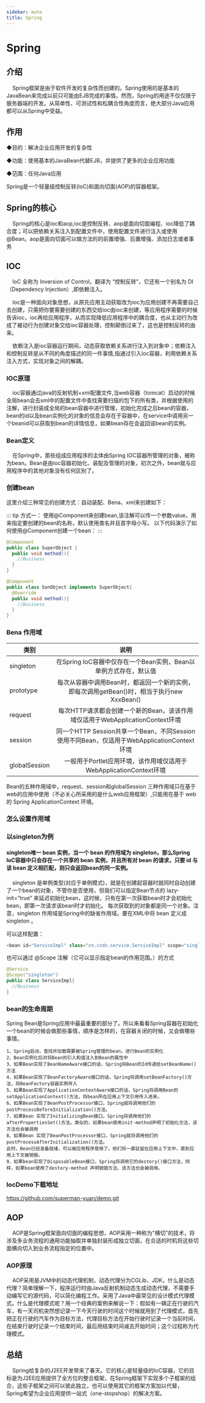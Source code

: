 ```yaml
---
sidebar: auto
title: Spring
---
```

<h1>Spring</h1>

## 介绍
<p>&nbsp;&nbsp;&nbsp;&nbsp;Spring框架是由于软件开发的复杂性而创建的。Spring使用的是基本的JavaBean来完成以前只可能由EJB完成的事情。然而，Spring的用途不仅仅限于服务器端的开发。从简单性、可测试性和松耦合性角度而言，绝大部分Java应用都可以从Spring中受益。</P>

## 作用
<p>
◆目的：解决企业应用开发的复杂性
</p>
<p>
◆功能：使用基本的JavaBean代替EJB，并提供了更多的企业应用功能
</p>
<p>
◆范围：任何Java应用
</p>
<p>
Spring是一个轻量级控制反转(IoC)和面向切面(AOP)的容器框架。
</p>

## Spring的核心

<p>&nbsp;&nbsp;&nbsp;&nbsp;Spring的核心是ioc和aop,ioc是控制反转、aop是面向切面编程、ioc降低了耦合度；可以把依赖关系注入到配置文件中，使用配置文件进行注入或使用@Bean。aop是面向切面可以做方法的的前置增强、后置增强、添加日志或者事务</p>

## IOC
<p>&nbsp;&nbsp;&nbsp;&nbsp;IoC 全称为 Inversion of Control，翻译为 “控制反转”，它还有一个别名为 DI（Dependency Injection）,即依赖注入。
</p>
<p>&nbsp;&nbsp;&nbsp;&nbsp;Ioc是一种面向对象思想，从原先应用主动获取改为ioc为应用创建不再需要自己去创建，只需把你要需要创建的东西交给ioc由ioc来创建，等应用程序需要的时候告诉ioc，ioc再给应用程序，从而实现降低应用程序中的耦合度，也从主动行为改成了被动行为创建对象交给ioc容器处理，控制颠倒过来了，这也是控制反转的由来。
</p>
<p>&nbsp;&nbsp;&nbsp;&nbsp;依赖注入是ioc容器运行期间，动态获取依赖关系进行注入到对象中；依赖注入和控制反转是从不同的角度描述的同一件事情,指通过引入Ioc容器，利用依赖关系注入方式，实现对象之间的解耦。
</p>

### IOC原理

<p>&nbsp;&nbsp;&nbsp;&nbsp;ioc容器通过java的反射机制+xml配置文件,当web容器（tomcat）启动的时候全局bean会去xml中的配置文件中查找需要扫描的包下的所有类，并根据使用的注解，进行封装成全局的bean容器中进行管理，初始化完成之后bean的容器，bean的id以及bean实例化的对象的信息会存在于容器中，在service中调用另一个beanid可以获取到bean的详情信息，如果bean存在会返回该bean的实例。
</p>

### Bean定义

<p>&nbsp;&nbsp;&nbsp;&nbsp;在Spring中，那些组成应用程序的主体由Spring IOC容器所管理的对象，被称为bean。Bean是由ioc容器初始化、装配及管理的对象，初次之外，bean就与应用程序中的其他对象没有任何区别了。
</p>

### 创建bean
<p>这里介绍三种常见的创建方式：自动装配、Bena、xml来创建如下：</p>

::: tip 方式一：
使用@Component来创建bean,该注解可以传一个参数value，用来指定要创建的bean的名称，默认使用类名并且首字母小写。
以下代码演示了如何使用@Component创建一个bean：
:::

```java
@Component
public class SuperObject {
  public void method(){
    //Business
  }
}
```

```java
@Component
public class SonObject implements SuperObject{
  @Override
  public void method(){
    //Business
  }
}
```

### Bena 作用域
|类别	    |说明|
| -------------|:-------------:|
|singleton|	在Spring IoC容器中仅存在一个Bean实例，Bean以单例方式存在，默认值|
|prototype|	每次从容器中调用Bean时，都返回一个新的实例，即每次调用getBean()时，相当于执行new XxxBean()|
|request	|每次HTTP请求都会创建一个新的Bean，该该作用域仅适用于WebApplicationContext环境|
|session	| 同一个HTTP Session共享一个Bean，不同Session使用不同Bean，仅适用于WebApplicationContext环境|
|globalSession|	一般用于Portlet应用环境，该作用域仅适用于WebApplicationContext环境|
Bean的五种作用域中，request、session和globalSession 三种作用域只在基于web的应用中使用（不必关心所采用的是什么web应用框架）,只能用在基于 web 的 Spring ApplicationContext 环境。

### 怎么设置作用域
<h3>以singleton为例</h3>
<h4>singleton唯一 bean 实例，当一个 bean 的作用域为 singleton，那么Spring IoC容器中只会存在一个共享的 bean 实例，并且所有对 bean 的请求，只要 id 与该 bean 定义相匹配，则只会返回bean的同一实例。</h4>

<p>&nbsp;&nbsp;&nbsp;&nbsp;singleton 是单例类型(对应于单例模式)，就是在创建起容器时就同时自动创建了一个bean的对象，不管你是否使用，但我们可以指定Bean节点的 lazy-init=”true” 来延迟初始化bean，这时候，只有在第一次获取bean时才会初始化bean，即第一次请求该bean时才初始化。 每次获取到的对象都是同一个对象。注意，singleton 作用域是Spring中的缺省作用域。要在XML中将 bean 定义成 singleton 。
</p>

<p>可以这样配置：</p>

``` java
<bean id="ServiceImpl" class="cn.csdn.service.ServiceImpl" scope="singleton">
```
<p>也可以通过 @Scope 注解（它可以显示指定bean的作用范围。）的方式</p>

``` java
@Service
@Scope("singleton")
public class ServiceImpl{
  //Business
}
```


### bean的生命周期
<p>Spring Bean是Spring应用中最最重要的部分了。所以来看看Spring容器在初始化一个bean的时候会做那些事情，顺序是怎样的，在容器关闭的时候，又会做哪些事情。</p>

```
1、Spring启动，查找并加载需要被Spring管理的bean，进行Bean的实例化
2、Bean实例化后对将Bean的引入和值注入到Bean的属性中
3、如果Bean实现了BeanNameAware接口的话，Spring将Bean的Id传递给setBeanName()方法
4、如果Bean实现了BeanFactoryAware接口的话，Spring将调用setBeanFactory()方法，将BeanFactory容器实例传入
5、如果Bean实现了ApplicationContextAware接口的话，Spring将调用Bean的setApplicationContext()方法，将bean所在应用上下文引用传入进来。
6、如果Bean实现了BeanPostProcessor接口，Spring就将调用他们的postProcessBeforeInitialization()方法。
7、如果Bean 实现了InitializingBean接口，Spring将调用他们的afterPropertiesSet()方法。类似的，如果bean使用init-method声明了初始化方法，该方法也会被调用
8、如果Bean 实现了BeanPostProcessor接口，Spring就将调用他们的postProcessAfterInitialization()方法。
此时，Bean已经准备就绪，可以被应用程序使用了。他们将一直驻留在应用上下文中，直到应用上下文被销毁。
9、如果bean实现了DisposableBean接口，Spring将调用它的destory()接口方法，同样，如果bean使用了destory-method 声明销毁方法，该方法也会被调用。

```


### IocDemo下载地址
<a href="https://github.com/superman-yuan/demo.git">https://github.com/superman-yuan/demo.git</a>

## AOP
<p>&nbsp;&nbsp;&nbsp;&nbsp;AOP是Spring框架面向切面的编程思想，AOP采用一种称为"横切"的技术，将涉及多业务流程的通用功能抽取并单独封装形成独立切面，在合适的时机将这些切面横向切入到业务流程指定的位置中。
</p>

### AOP原理
<p>&nbsp;&nbsp;&nbsp;&nbsp;AOP采用是JVM中的动态代理机制，动态代理分为CGLib、JDK，什么是动态代理？简单理解一下，程序运行时由Java反射机制动态生成动态代理，不需要手动编写它的源代码，可以简化编程工作。采用了Java中最常见的设计模式代理模式。什么是代理模式呢？用一个经典的案例来解说一下：假如有一辆正在行驶的汽车，有一天司机突然想记录一下今天行驶的时间这个时候就用到了代理模式，首先把正在行驶的汽车作为目标方法，代理目标方法在开始行驶时记录一个当前时间，在结束行驶时记录一个结束时间，最后用结束时间减去开始时间；这个过程称为代理模式。
</p>

## 总结
<p>
&nbsp;&nbsp;&nbsp;&nbsp;Spring给复杂的J2EE开发带来了春天。它的核心是轻量级的IoC容器，它的目标是为J2EE应用提供了全方位的整合框架，在Spring框架下实现多个子框架的组合，这些子框架之间可以彼此独立，也可以使用其它的框架方案加以代替，Spring希望为企业应用提供一站式（one-stopshop）的解决方案。
</p>
